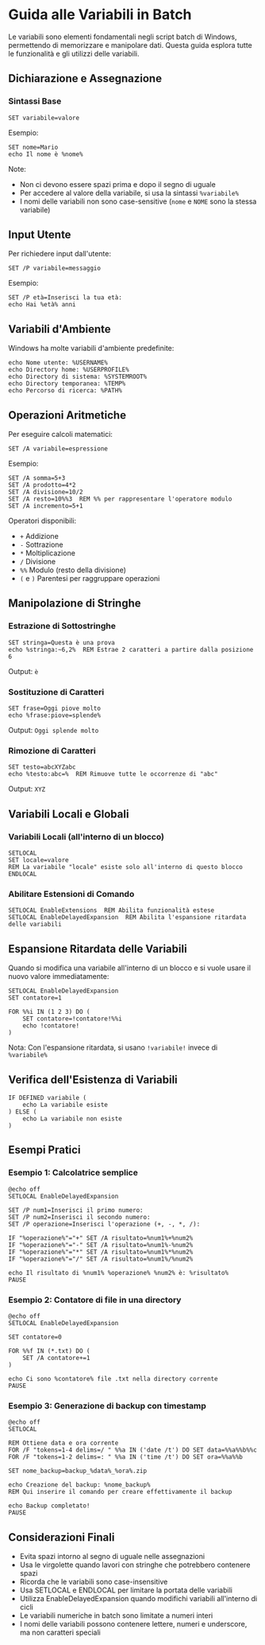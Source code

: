 # Guida alle Variabili in Batch

Le variabili sono elementi fondamentali negli script batch di Windows, permettendo di memorizzare e manipolare dati. Questa guida esplora tutte le funzionalità e gli utilizzi delle variabili.

## Dichiarazione e Assegnazione

### Sintassi Base

```batch
SET variabile=valore
```

Esempio:
```batch
SET nome=Mario
echo Il nome è %nome%
```

Note:
- Non ci devono essere spazi prima e dopo il segno di uguale
- Per accedere al valore della variabile, si usa la sintassi `%variabile%`
- I nomi delle variabili non sono case-sensitive (`nome` e `NOME` sono la stessa variabile)

## Input Utente

Per richiedere input dall'utente:

```batch
SET /P variabile=messaggio
```

Esempio:
```batch
SET /P età=Inserisci la tua età: 
echo Hai %età% anni
```

## Variabili d'Ambiente

Windows ha molte variabili d'ambiente predefinite:

```batch
echo Nome utente: %USERNAME%
echo Directory home: %USERPROFILE%
echo Directory di sistema: %SYSTEMROOT%
echo Directory temporanea: %TEMP%
echo Percorso di ricerca: %PATH%
```

## Operazioni Aritmetiche

Per eseguire calcoli matematici:

```batch
SET /A variabile=espressione
```

Esempio:
```batch
SET /A somma=5+3
SET /A prodotto=4*2
SET /A divisione=10/2
SET /A resto=10%%3  REM %% per rappresentare l'operatore modulo
SET /A incremento=5+1
```

Operatori disponibili:
- `+` Addizione
- `-` Sottrazione
- `*` Moltiplicazione
- `/` Divisione
- `%%` Modulo (resto della divisione)
- `(` e `)` Parentesi per raggruppare operazioni

## Manipolazione di Stringhe

### Estrazione di Sottostringhe

```batch
SET stringa=Questa è una prova
echo %stringa:~6,2%  REM Estrae 2 caratteri a partire dalla posizione 6
```

Output: `è`

### Sostituzione di Caratteri

```batch
SET frase=Oggi piove molto
echo %frase:piove=splende%
```

Output: `Oggi splende molto`

### Rimozione di Caratteri

```batch
SET testo=abcXYZabc
echo %testo:abc=%  REM Rimuove tutte le occorrenze di "abc"
```

Output: `XYZ`

## Variabili Locali e Globali

### Variabili Locali (all'interno di un blocco)

```batch
SETLOCAL
SET locale=valore
REM La variabile "locale" esiste solo all'interno di questo blocco
ENDLOCAL
```

### Abilitare Estensioni di Comando

```batch
SETLOCAL EnableExtensions  REM Abilita funzionalità estese
SETLOCAL EnableDelayedExpansion  REM Abilita l'espansione ritardata delle variabili
```

## Espansione Ritardata delle Variabili

Quando si modifica una variabile all'interno di un blocco e si vuole usare il nuovo valore immediatamente:

```batch
SETLOCAL EnableDelayedExpansion
SET contatore=1

FOR %%i IN (1 2 3) DO (
    SET contatore=!contatore!%%i
    echo !contatore!
)
```

Nota: Con l'espansione ritardata, si usano `!variabile!` invece di `%variabile%`

## Verifica dell'Esistenza di Variabili

```batch
IF DEFINED variabile (
    echo La variabile esiste
) ELSE (
    echo La variabile non esiste
)
```

## Esempi Pratici

### Esempio 1: Calcolatrice semplice

```batch
@echo off
SETLOCAL EnableDelayedExpansion

SET /P num1=Inserisci il primo numero: 
SET /P num2=Inserisci il secondo numero: 
SET /P operazione=Inserisci l'operazione (+, -, *, /): 

IF "%operazione%"="+" SET /A risultato=%num1%+%num2%
IF "%operazione%"="-" SET /A risultato=%num1%-%num2%
IF "%operazione%"="*" SET /A risultato=%num1%*%num2%
IF "%operazione%"="/" SET /A risultato=%num1%/%num2%

echo Il risultato di %num1% %operazione% %num2% è: %risultato%
PAUSE
```

### Esempio 2: Contatore di file in una directory

```batch
@echo off
SETLOCAL EnableDelayedExpansion

SET contatore=0

FOR %%f IN (*.txt) DO (
    SET /A contatore+=1
)

echo Ci sono %contatore% file .txt nella directory corrente
PAUSE
```

### Esempio 3: Generazione di backup con timestamp

```batch
@echo off
SETLOCAL

REM Ottiene data e ora corrente
FOR /F "tokens=1-4 delims=/ " %%a IN ('date /t') DO SET data=%%a%%b%%c
FOR /F "tokens=1-2 delims=: " %%a IN ('time /t') DO SET ora=%%a%%b

SET nome_backup=backup_%data%_%ora%.zip

echo Creazione del backup: %nome_backup%
REM Qui inserire il comando per creare effettivamente il backup

echo Backup completato!
PAUSE
```

## Considerazioni Finali

- Evita spazi intorno al segno di uguale nelle assegnazioni
- Usa le virgolette quando lavori con stringhe che potrebbero contenere spazi
- Ricorda che le variabili sono case-insensitive
- Usa SETLOCAL e ENDLOCAL per limitare la portata delle variabili
- Utilizza EnableDelayedExpansion quando modifichi variabili all'interno di cicli
- Le variabili numeriche in batch sono limitate a numeri interi
- I nomi delle variabili possono contenere lettere, numeri e underscore, ma non caratteri speciali